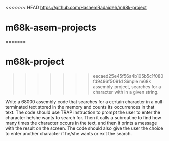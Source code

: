 <<<<<<< HEAD
https://github.com/HashemRadaideh/m68k-project

# m68k-asem-projects
=======
# m68k-project
>>>>>>> eecaed25e45f56a4b105b5c1f080fd9496f5091d
Simple m68k assembly project, searches for a character with in a given string.

Write a 68000 assembly code that searches for a certain character in a 
null-terminated text stored in the memory and counts its occurrences in
that text.
The code should use TRAP instruction to prompt the user to enter the
character he/she wants to search for.
Then it calls a subroutine to find how many times the character occurs
in the text, and then it prints a message with the result on the screen.
The code should also give the user the choice to enter another character
if he/she wants or exit the search.
